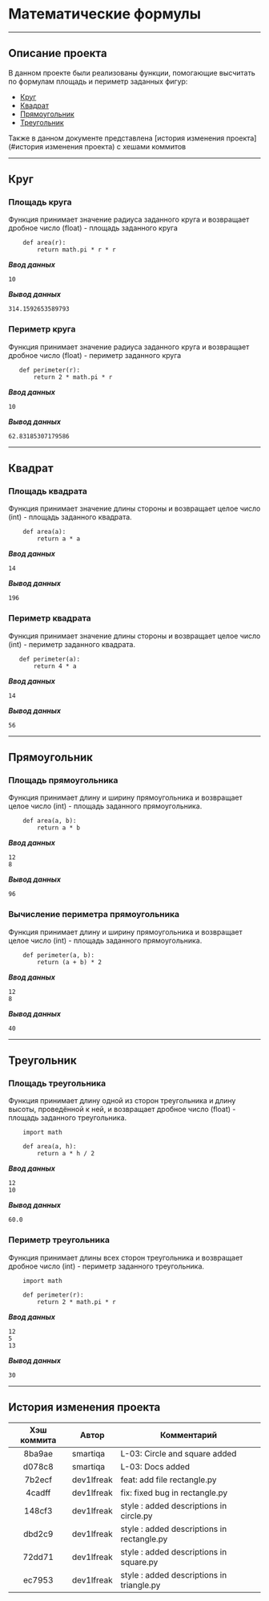 # Математические формулы

___

## Описание проекта

В данном проекте были реализованы функции, помогающие высчитать по формулам площадь и периметр заданных фигур:

- [Круг](#круг)
- [Квадрат](#квадрат)
- [Прямоугольник](#прямоугольник)
- [Треугольник](#треугольник)

Также в данном документе представлена [история изменения проекта](#история изменения проекта) с хешами коммитов
___

## Круг

### Площадь круга

Функция принимает значение радиуса заданного круга и возвращает дробное
число (float) - площадь заданного круга

```
    def area(r):
        return math.pi * r * r
```

___Ввод данных___

    10

___Вывод данных___

    314.1592653589793

### Периметр круга

Функция принимает значение радиуса заданного круга и возвращает дробное
число (float) - периметр заданного круга

 ```
    def perimeter(r):
        return 2 * math.pi * r
 ```

___Ввод данных___

    10

___Вывод данных___

    62.83185307179586

____

## Квадрат

### Площадь квадрата

Функция принимает значение длины стороны и возвращает целое число (int) - площадь заданного квадрата.

```
    def area(a):
        return a * a
```

___Ввод данных___

    14

___Вывод данных___

    196

### Периметр квадрата

Функция принимает значение длины стороны и возвращает целое число (int) - периметр заданного квадрата.

 ```
    def perimeter(a):
        return 4 * a
 ```

___Ввод данных___

    14

___Вывод данных___

    56

____

## Прямоугольник

### Площадь прямоугольника

Функция принимает длину и ширину прямоугольника и возвращает целое число (int) - площадь заданного прямоугольника.

```
    def area(a, b):
        return a * b 

```

___Ввод данных___

    12
    8

___Вывод данных___

    96

### Вычисление периметра прямоугольника

Функция принимает длину и ширину прямоугольника и возвращает целое число (int) - площадь заданного прямоугольника.

```
    def perimeter(a, b):
        return (a + b) * 2
```

___Ввод данных___

    12
    8

___Вывод данных___

    40

____

## Треугольник

### Площадь треугольника

Функция принимает длину одной из сторон треугольника
и длину высоты, проведённой к ней, и возвращает дробное число (float) - площадь заданного треугольника.

```
    import math

    def area(a, h):
        return a * h / 2
```

___Ввод данных___

    12
    10

___Вывод данных___

    60.0

### Периметр треугольника

Функция принимает длины всех сторон треугольника
и возвращает дробное число (int) - периметр заданного треугольника.

```
    import math

    def perimeter(r):
        return 2 * math.pi * r
```

___Ввод данных___

    12
    5
    13

___Вывод данных___

    30

____

## История изменения проекта

| Хэш коммита | Автор       | Комментарий                                 |
|:-----------:|-------------|---------------------------------------------|
|   8ba9ae    | smartiqa    | L-03: Circle and square added               |
|   d078c8    | smartiqa    | L-03: Docs added                            |
|   7b2ecf    | dev1lfreak  | feat: add file rectangle.py                 |
|   4cadff    | dev1lfreak  | fix: fixed bug in rectangle.py              |
|   148cf3    | dev1lfreak  | style : added descriptions in circle.py     |
|   dbd2c9    | dev1lfreak  | style : added descriptions in rectangle.py  |
|   72dd71    | dev1lfreak  | style : added descriptions in square.py     |
|   ec7953    | dev1lfreak  | style : added descriptions in triangle.py   |